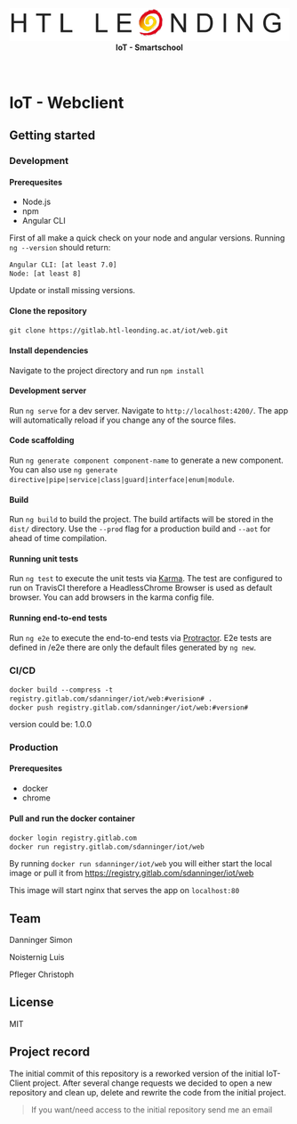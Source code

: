 <p align="center">
    <img src=".github/README_FILES/logo.png">
    <br/>
    <b>IoT - Smartschool</b>
    <br/>
    <br/>
    <br/>
</p>

# IoT - Webclient

## Getting started

### Development

#### Prerequesites

- Node.js
- npm
- Angular CLI

First of all make a quick check on your node and angular versions.
Running `ng --version` should return:

```
Angular CLI: [at least 7.0]
Node: [at least 8]
```

Update or install missing versions.

#### Clone the repository

```
git clone https://gitlab.htl-leonding.ac.at/iot/web.git
```

#### Install dependencies

Navigate to the project directory and run `npm install`

#### Development server

Run `ng serve` for a dev server. Navigate to `http://localhost:4200/`. The app will automatically reload if you change any of the source files.



#### Code scaffolding

Run `ng generate component component-name` to generate a new component. You can also use `ng generate directive|pipe|service|class|guard|interface|enum|module`.

#### Build

Run `ng build` to build the project. The build artifacts will be stored in the `dist/` directory. Use the `--prod` flag for a production build and `--aot` for ahead of time compilation.

#### Running unit tests

Run `ng test` to execute the unit tests via [Karma](https://karma-runner.github.io). The test are configured to run on TravisCI therefore a HeadlessChrome Browser is used as default browser. You can add browsers in the karma config file.

#### Running end-to-end tests

Run `ng e2e` to execute the end-to-end tests via [Protractor](http://www.protractortest.org/).
E2e tests are defined in /e2e there are only the default files generated by `ng new`.



### CI/CD

```shell script
docker build --compress -t registry.gitlab.com/sdanninger/iot/web:#verision# .
docker push registry.gitlab.com/sdanninger/iot/web:#version#
```
version could be: 1.0.0


### Production

#### Prerequesites

- docker
- chrome

#### Pull and run the docker container

```
docker login registry.gitlab.com
docker run registry.gitlab.com/sdanninger/iot/web
```

By running `docker run sdanninger/iot/web` you will either start the local image or pull it from 
https://registry.gitlab.com/sdanninger/iot/web

This image will start nginx that serves the app on `localhost:80`


## Team

Danninger Simon

Noisternig Luis

Pfleger Christoph


## License

MIT


## Project record

The initial commit of this repository is a reworked version of the initial IoT-Client project. 
After several change requests we decided to open a new repository and clean up, delete and rewrite the code from the initial project.

> If you want/need access to the initial repository send me an email
